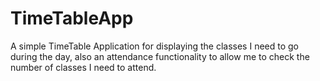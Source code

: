 # TimeTableApp
A simple TimeTable Application for displaying the classes I need to go during the day, also an attendance functionality to allow me to check the number of classes I need to attend.
